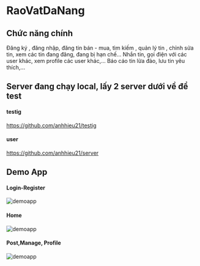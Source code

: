 # RaoVatDaNang
## Chức năng chính
Đăng ký , đăng nhập, đăng tin bán - mua, tìm kiếm , quản lý tin , chỉnh sửa tin, xem các tin đang đăng, đang bị hạn chế...
Nhắn tin, gọi điện với các user khác, xem profile các user khác,...
Báo cáo tin lừa đảo, lưu tin yêu thích,...
## Server đang chạy local, lấy 2 server dưới về để test
#### testig 
https://github.com/anhhieu21/testig
#### user
https://github.com/anhhieu21/server
## Demo App
#### Login-Register
![demoapp](https://scontent.fdad3-4.fna.fbcdn.net/v/t39.30808-6/274007443_1636618600040073_6485613909324282211_n.jpg?_nc_cat=105&ccb=1-5&_nc_sid=730e14&_nc_ohc=CmL022N9gIMAX_IrWnt&_nc_ht=scontent.fdad3-4.fna&oh=00_AT9qnRpo4_rXE6QwdTV0is2gBqJR_RrfpyQSPwRxqOs3gQ&oe=621D8028)
#### Home
![demoapp](https://scontent.fdad3-4.fna.fbcdn.net/v/t39.30808-6/273889419_1636618603373406_50551314949516965_n.jpg?_nc_cat=111&ccb=1-5&_nc_sid=730e14&_nc_ohc=Po_FSQNFZDAAX-Kte6P&_nc_ht=scontent.fdad3-4.fna&oh=00_AT-zjf1b9dhGPMeTQoZ5SsR6Jm1ovouH9AIcfs_LHGsMww&oe=621E1E05)
#### Post,Manage, Profile
![demoapp](https://scontent.fdad3-1.fna.fbcdn.net/v/t39.30808-6/273950303_1636618573373409_1475339784867625032_n.jpg?_nc_cat=103&ccb=1-5&_nc_sid=730e14&_nc_ohc=W9t4lqjcJXIAX_LJqAd&_nc_ht=scontent.fdad3-1.fna&oh=00_AT8j3jI0Z38BA3gOJ2mtIONb6ejB5kG7dfiy88dqBLKZwQ&oe=621C814F)
